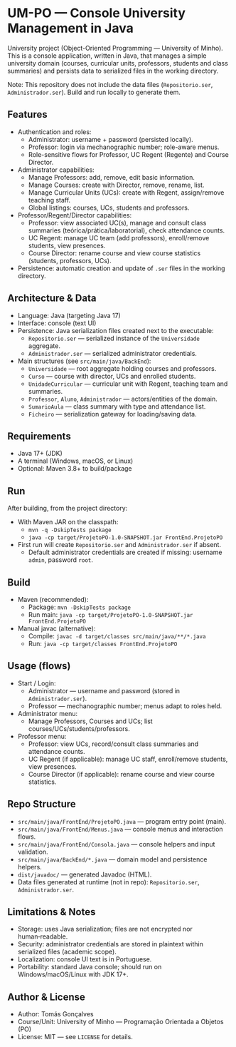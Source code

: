 # UM-PO — Console University Management in Java

University project (Object-Oriented Programming — University of Minho). This is a console application, written in Java, that manages a simple university domain (courses, curricular units, professors, students and class summaries) and persists data to serialized files in the working directory.

Note: This repository does not include the data files (`Repositorio.ser`, `Administrador.ser`). Build and run locally to generate them.

## Features
- Authentication and roles:
  - Administrator: username + password (persisted locally).
  - Professor: login via mechanographic number; role-aware menus.
  - Role-sensitive flows for Professor, UC Regent (Regente) and Course Director.
- Administrator capabilities:
  - Manage Professors: add, remove, edit basic information.
  - Manage Courses: create with Director, remove, rename, list.
  - Manage Curricular Units (UCs): create with Regent, assign/remove teaching staff.
  - Global listings: courses, UCs, students and professors.
- Professor/Regent/Director capabilities:
  - Professor: view associated UC(s), manage and consult class summaries (teórica/prática/laboratorial), check attendance counts.
  - UC Regent: manage UC team (add professors), enroll/remove students, view presences.
  - Course Director: rename course and view course statistics (students, professors, UCs).
- Persistence: automatic creation and update of `.ser` files in the working directory.

## Architecture & Data
- Language: Java (targeting Java 17)
- Interface: console (text UI)
- Persistence: Java serialization files created next to the executable:
  - `Repositorio.ser` — serialized instance of the `Universidade` aggregate.
  - `Administrador.ser` — serialized administrator credentials.
- Main structures (see `src/main/java/BackEnd`):
  - `Universidade` — root aggregate holding courses and professors.
  - `Curso` — course with director, UCs and enrolled students.
  - `UnidadeCurricular` — curricular unit with Regent, teaching team and summaries.
  - `Professor`, `Aluno`, `Administrador` — actors/entities of the domain.
  - `SumarioAula` — class summary with type and attendance list.
  - `Ficheiro` — serialization gateway for loading/saving data.

## Requirements
- Java 17+ (JDK)
- A terminal (Windows, macOS, or Linux)
- Optional: Maven 3.8+ to build/package

## Run
After building, from the project directory:
- With Maven JAR on the classpath:
  - `mvn -q -DskipTests package`
  - `java -cp target/ProjetoPO-1.0-SNAPSHOT.jar FrontEnd.ProjetoPO`
- First run will create `Repositorio.ser` and `Administrador.ser` if absent.
  - Default administrator credentials are created if missing: username `admin`, password `root`.

## Build
- Maven (recommended):
  - Package: `mvn -DskipTests package`
  - Run main: `java -cp target/ProjetoPO-1.0-SNAPSHOT.jar FrontEnd.ProjetoPO`
- Manual javac (alternative):
  - Compile: `javac -d target/classes src/main/java/**/*.java`
  - Run: `java -cp target/classes FrontEnd.ProjetoPO`

## Usage (flows)
- Start / Login:
  - Administrator — username and password (stored in `Administrador.ser`).
  - Professor — mechanographic number; menus adapt to roles held.
- Administrator menu:
  - Manage Professors, Courses and UCs; list courses/UCs/students/professors.
- Professor menu:
  - Professor: view UCs, record/consult class summaries and attendance counts.
  - UC Regent (if applicable): manage UC staff, enroll/remove students, view presences.
  - Course Director (if applicable): rename course and view course statistics.

## Repo Structure
- `src/main/java/FrontEnd/ProjetoPO.java` — program entry point (main).
- `src/main/java/FrontEnd/Menus.java` — console menus and interaction flows.
- `src/main/java/FrontEnd/Consola.java` — console helpers and input validation.
- `src/main/java/BackEnd/*.java` — domain model and persistence helpers.
- `dist/javadoc/` — generated Javadoc (HTML).
- Data files generated at runtime (not in repo): `Repositorio.ser`, `Administrador.ser`.

## Limitations & Notes
- Storage: uses Java serialization; files are not encrypted nor human‑readable.
- Security: administrator credentials are stored in plaintext within serialized files (academic scope).
- Localization: console UI text is in Portuguese.
- Portability: standard Java console; should run on Windows/macOS/Linux with JDK 17+.

## Author & License
- Author: Tomás Gonçalves
- Course/Unit: University of Minho — Programação Orientada a Objetos (PO)
- License: MIT — see `LICENSE` for details.
